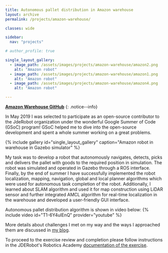 ```yaml
---
title: Autonomous pallet distribution in Amazon warehouse
layout: archive
permalink: /projects/amazon-warehouse/

classes: wide

sidebar:
  nav: "projects"

# author_profile: true

single_layout_gallery:
  - image_path: /assets/images/projects/amazon-warehouse/amazon2.png
    alt: "Amazon robot"
  - image_path: /assets/images/projects/amazon-warehouse/amazon1.png
    alt: "Amazon robot"
  - image_path: /assets/images/projects/amazon-warehouse/amazon4.png
    alt: "Amazon robot"

---
```


<i class="fab fa-fw fa-github"></i> [**Amazon Warehouse GitHub**](https://github.com/TheRoboticsClub/colab-gsoc2019-Shyngyskhan_Abilkassov)
{: .notice--info}

In May 2019 I was selected to participate as an open-source contributor to the JdeRobot organization under the wonderful Google Summer of Code (GSoC) program! GSoC helped me to dive into the open-source development and spent a whole summer working on a great problems.

{% include gallery id="single_layout_gallery" caption="Amazon robot in warehouse in Gazebo simulator" %}

My task was to develop a robot that autonomously navigates, detects, picks and delivers the pallet with goods to the required position in simulation. The robot was simulated and operated in Gazebo through a ROS interface. Finally, by the end of summer I have successfully implemented the robot localization, mapping, navigation, global and local planner algorithms which were used for autonomous task completion of the robot. Additionally, I learned about SLAM algorithm and used it for map construction using LiDAR sensor and further integrated AMCL algorithm for real-time localization in the warehouse and developed a user-friendly GUI interface.

Autonomous pallet distribution algorithm is shown in video below:
{% include video id="T1-6Y4ulEnQ" provider="youtube" %}


More details about challenges I met on my way and the ways I approached them are discussed in [my blog](https://theroboticsclub.github.io/colab-gsoc2019-Shyngyskhan_Abilkassov/).

To proceed to the exercise review and completion please follow instructions in the JDERobot's Robotics Academy [documentation of the exercise](https://jderobot.github.io/RoboticsAcademy/exercises/MobileRobots/amazon_warehouse/).